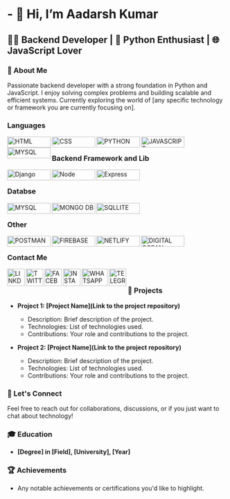 # - 👋 Hi, I’m Aadarsh Kumar

## 👨‍💻 Backend Developer | 🐍 Python Enthusiast | 🌐 JavaScript Lover

### 🚀 About Me
Passionate backend developer with a strong foundation in Python and JavaScript. I enjoy solving complex problems and building scalable and efficient systems. Currently exploring the world of [any specific technology or framework you are currently focusing on].

### Languages

<img align="left" alt="HTML" height="25px" width="100px" src="https://camo.githubusercontent.com/bfe6a48836e87b13a16f1f56f88fee428475c2ac29247992ec9b8bcc7154f881/68747470733a2f2f696d672e736869656c64732e696f2f62616467652f48544d4c352d4533344632363f7374796c653d666f722d7468652d6261646765266c6f676f3d68746d6c35266c6f676f436f6c6f723d7768697465" />
<img align="left" alt="CSS" height="25px" width="100px" src="https://camo.githubusercontent.com/472c222e8f240a48ae51cd9b082a1b857be809dcd851a25150890c2da50c13a5/68747470733a2f2f696d672e736869656c64732e696f2f62616467652f435353332d3135373242363f7374796c653d666f722d7468652d6261646765266c6f676f3d63737333266c6f676f436f6c6f723d7768697465" />
<img align="left" alt="PYTHON" height="25px" width="100px" src="https://camo.githubusercontent.com/bb64b34d04a01cfa79658e2704085740d88e209c21905d0f5b55ebc87a83aa3a/68747470733a2f2f696d672e736869656c64732e696f2f62616467652f507974686f6e2d4646443433423f7374796c653d666f722d7468652d6261646765266c6f676f3d707974686f6e266c6f676f436f6c6f723d626c7565" />
<img align="left" alt="JAVASCRIPT" height="25px" width="100px" src="https://camo.githubusercontent.com/77a94341662845d3740986b84d8219c0fd4a0a9e4af8e5411c24cec0faee2129/68747470733a2f2f696d672e736869656c64732e696f2f62616467652f4a6176615363726970742d3332333333303f7374796c653d666f722d7468652d6261646765266c6f676f3d6a617661736372697074266c6f676f436f6c6f723d463744463145" />
<img align="left" alt="MYSQL" height="25px" width="100px" src="https://camo.githubusercontent.com/b26699b50f121ded46e4f9f975eb7f48a9eb43e81582986c4b98766592576c01/68747470733a2f2f696d672e736869656c64732e696f2f62616467652f4d7953514c2d3030354338343f7374796c653d666f722d7468652d6261646765266c6f676f3d6d7973716c266c6f676f436f6c6f723d7768697465" /> </br>

### Backend Framework and Lib
<img align="left" alt="Django" height="25px" width="100px" src="https://camo.githubusercontent.com/812028e668e375676446d5f8d39c912f84131aa4d98a7f81d56b1c92aa9fba16/68747470733a2f2f696d672e736869656c64732e696f2f62616467652f446a616e676f2d3039324532303f7374796c653d666f722d7468652d6261646765266c6f676f3d646a616e676f266c6f676f436f6c6f723d677265656e" />
<img align="left" alt="Node" height="25px" width="100px" src="https://camo.githubusercontent.com/120214a991a1685530820af492a02ab650163dbfda4d34c236d3bc6ef086de14/68747470733a2f2f696d672e736869656c64732e696f2f62616467652f4e6f64652e6a732d3333393933333f7374796c653d666f722d7468652d6261646765266c6f676f3d6e6f6465646f746a73266c6f676f436f6c6f723d7768697465" />
<img align="left" alt="Express" height="25px" width="100px" src="https://camo.githubusercontent.com/4912b34d2a0c3d279f4abc1c39e75a2cdcbf874433796a72745dda64efb68df7/68747470733a2f2f696d672e736869656c64732e696f2f62616467652f457870726573732e6a732d3030303030303f7374796c653d666f722d7468652d6261646765266c6f676f3d65787072657373266c6f676f436f6c6f723d7768697465" /> </br>

### Databse
<img align="left" alt="MYSQL" height="25px" width="100px" src="https://camo.githubusercontent.com/b26699b50f121ded46e4f9f975eb7f48a9eb43e81582986c4b98766592576c01/68747470733a2f2f696d672e736869656c64732e696f2f62616467652f4d7953514c2d3030354338343f7374796c653d666f722d7468652d6261646765266c6f676f3d6d7973716c266c6f676f436f6c6f723d7768697465" />
<img align="left" alt="MONGO DB" height="25px" width="100px" src="https://camo.githubusercontent.com/4ae569342c64ecd9f0d7e7cbed78fffcca6a0f427e8efb4297c1d357dfb09074/68747470733a2f2f696d672e736869656c64732e696f2f62616467652f4d6f6e676f44422d3445413934423f7374796c653d666f722d7468652d6261646765266c6f676f3d6d6f6e676f6462266c6f676f436f6c6f723d7768697465" />
<img align="left" alt="SQLLITE" height="25px" width="100px" src="https://camo.githubusercontent.com/ef9a6d5557fd55232c18f0f510c840220b1e3932ee382cf9d6691842d37055db/68747470733a2f2f696d672e736869656c64732e696f2f62616467652f53514c6974652d3037343035453f7374796c653d666f722d7468652d6261646765266c6f676f3d73716c697465266c6f676f436f6c6f723d7768697465" /> </br>

### Other
<img align="left" alt="POSTMAN" height="25px" width="100px" src="https://camo.githubusercontent.com/e0aa4b3bb9af7d3610dd65656751f3940ef645e1e3e5ff727abecec2accfb31b/68747470733a2f2f696d672e736869656c64732e696f2f62616467652f506f73746d616e2d4646364333373f7374796c653d666f722d7468652d6261646765266c6f676f3d506f73746d616e266c6f676f436f6c6f723d7768697465" />
<img align="left" alt="FIREBASE" height="25px" width="100px" src="https://camo.githubusercontent.com/f34df100c34fada6dbfa7768b87a078ebbeeb932cbba71916f3f9e35e3107156/68747470733a2f2f696d672e736869656c64732e696f2f62616467652f66697265626173652d6666636132383f7374796c653d666f722d7468652d6261646765266c6f676f3d6669726562617365266c6f676f436f6c6f723d626c61636b" />
<img align="left" alt="NETLIFY" height="25px" width="100px" src="https://camo.githubusercontent.com/0aafb6d40f5721b8f81e594a93793aeaad11a8a29e6be4b2156b24466d3cda50/68747470733a2f2f696d672e736869656c64732e696f2f62616467652f4e65746c6966792d3030433742373f7374796c653d666f722d7468652d6261646765266c6f676f3d6e65746c696679266c6f676f436f6c6f723d7768697465" />
<img align="left" alt="DIGITAL OCEAN" height="25px" width="100px" src="https://camo.githubusercontent.com/0aee046ddd2dda495c73388dedd368c122d06c6d618deca3398289ac87f660b2/68747470733a2f2f696d672e736869656c64732e696f2f62616467652f4469676974616c5f4f6365616e2d3030383046463f7374796c653d666f722d7468652d6261646765266c6f676f3d4469676974616c4f6365616e266c6f676f436f6c6f723d7768697465" /> </br>

### Contact Me
[<img align="left" alt="LINKD IN" height="40px" width="40px" src="https://upload.wikimedia.org/wikipedia/commons/9/90/Wbseries_linkdin.png?20211115150153" />](https://www.linkedin.com/in/aadarsh-kumar-5506802a8/)
[<img align="left" alt="TWITTER" height="40px" width="40px" src="https://upload.wikimedia.org/wikipedia/commons/2/20/Coast_twitter.png?20231024212458" />]([https://twitter.com/](https://twitter.com/AadarshKum0001))
[<img align="left" alt="FACEBOOK" height="40px" width="40px" src="https://upload.wikimedia.org/wikipedia/commons/thumb/b/b8/2021_Facebook_icon.svg/768px-2021_Facebook_icon.svg.png?20220821121039" />](https://www.facebook.com/KUMARAADARSH0001/)
[<img align="left" alt="INSTAGRM" height="40px" width="40px" src="https://upload.wikimedia.org/wikipedia/commons/thumb/5/58/Instagram-Icon.png/900px-Instagram-Icon.png?20230822013318" />](https://www.instagram.com/kumar_aadarsh0001/)
[<img align="left" alt="WHATSAPP" height="40px" width="60px" src="https://upload.wikimedia.org/wikipedia/commons/thumb/b/b2/WhatsappLogo.svg/1200px-WhatsappLogo.svg.png?20220718194430" />](https://wa.me/917206290255)
[<img align="left" alt="TELEGRAM" height="40px" width="40px" src="https://upload.wikimedia.org/wikipedia/commons/thumb/6/62/Telegram_logo_icon.svg/768px-Telegram_logo_icon.svg.png?20230705114233" />](https://telegram.me/kumar_aadarsh0001) </br>

### 🚀 Projects
- **Project 1: [Project Name](Link to the project repository)**
  - Description: Brief description of the project.
  - Technologies: List of technologies used.
  - Contributions: Your role and contributions to the project.

- **Project 2: [Project Name](Link to the project repository)**
  - Description: Brief description of the project.
  - Technologies: List of technologies used.
  - Contributions: Your role and contributions to the project.

### 🤝 Let's Connect
Feel free to reach out for collaborations, discussions, or if you just want to chat about technology!

### 🎓 Education
- **[Degree] in [Field], [University], [Year]**

### 🏆 Achievements
- Any notable achievements or certifications you'd like to highlight.

